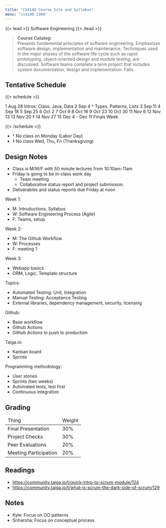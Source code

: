 ```yaml
---
title: "CS4140 Course Site and Syllabus"
menu: "cs4140-2309"
---
```


{{< lead >}}
Software Engineering
{{< /lead >}}

<blockquote> 
<b>Course Catalog:</b><br> 
Presents fundamental principles of software engineering. Emphasizes
software design, implementation and maintenance. Techniques used in
the major phases of the software life cycle such as rapid prototyping,
object-oriented design and module testing, are discussed. Software
teams complete a term project that includes system documentation,
design and implementation. Falls.
</blockquote>

## Tentative Schedule


{{< schedule >}}

<tr>
	<td>1</td>
	<td>Aug 28</td>
	<td>Intros: Class, Java, Data</td>
	<td></td>
</tr>
<tr>
	<td>2</td>
	<td>Sep 4 †</td>
	<td>Types, Patterns, Lists</td>
	<td></td>
</tr>
<tr>
	<td>3</td>
	<td>Sep 11</td>
	<td></td>
	<td></td>
</tr>
<tr>
	<td>4</td>
	<td>Sep 18</td>
	<td></td>
	<td></td>
</tr>
<tr>
	<td>5</td>
	<td>Sep 25</td>
	<td></td>
	<td></td>
</tr>
<tr>
	<td>6</td>
	<td>Oct 2</td>
	<td></td>
	<td></td>
</tr>
<tr>
	<td>7</td>
	<td>Oct 9</td>
	<td></td>
	<td></td>
</tr>
<tr>
	<td>8</td>
	<td>Oct 16</td>
	<td></td>
	<td></td>
</tr>
<tr>
	<td>9</td>
	<td>Oct 23</td>
	<td></td>
	<td></td>
</tr>
<tr>
	<td>10</td>
	<td>Oct 30</td>
	<td></td>
	<td></td>
</tr>
<tr>
	<td>11</td>
	<td>Nov 6</td>
	<td></td>
	<td></td>
</tr>
<tr>
	<td>12</td>
	<td>Nov 13</td>
	<td></td>
	<td></td>
</tr>
<tr>
	<td>13</td>
	<td>Nov 20 ‡</td>
	<td></td>
	<td></td>
</tr>
<tr>
	<td>14</td>
	<td>Nov 27</td>
	<td></td>
	<td></td>
</tr>
<tr>
	<td>15</td>
	<td>Dec 4</td>
	<td></td>
	<td></td>
</tr>
<tr>
	<td>-</td>
	<td>Dec 11</td>
	<td colspan="2">Finals Week</td>
</tr>

{{< /schedule >}}

 - † No class on Monday (Labor Day)
 - ‡ No class Wed, Thu, Fri (Thanksgiving)

## Design Notes

 - Class is M/W/F with 50 minute lectures from 10:10am-11am
 - Friday is going to be in-class work day
   - Team meeting
   - Collaborative status report and project submission.
 - Deliverables and status reports due Friday at noon

Week 1:

 - M: Introductions, Syllabus
 - W: Software Engineering Process (Agile)
 - F: Teams, setup

Week 2:

 - M: The Github Workflow
 - W: Processes
 - F: meeting 1

Week 3: 

 - Webapp basics
 - ORM, Logic, Template structure

Topics: 

 - Automated Testing: Unit, Integration 
 - Manual Testing: Acceptance Testing
 - External libraries, dependency management, security, licensing

Github:

 - Base workflow
 - Github Actions
 - Github Actions to push to production

Taiga.io:

 - Kanban board
 - Sprints

Programming methodology:

 - User stories
 - Sprints (two weeks)
 - Automated tests, test first
 - Continuous integration




## Grading

<table class="table table-striped">
  <thead>
    <tr>
	  <td>Thing</td>
	  <td>Weight</td>
	</tr>
  </thead>
  <tbody>
	<tr>
	  <td>Final Presentation</td>
	  <td>30%</td>
	</tr>
    <tr>
	  <td>Project Checks</td>
	  <td>30%</td>
	</tr>
    <tr>
	  <td>Peer Evaluations</td>
	  <td>20%</td>
	</tr>
    <tr>
	  <td>Meeting Participation</td>
	  <td>20%</td>
	</tr>
  </tbody>
</table>


## Readings

 - https://community.taiga.io/t/quick-intro-to-scrum-module/124
 - https://community.taiga.io/t/what-is-scrum-the-dark-side-of-scrum/129



## Notes

 - Kyle: Focus on OO patterns
 - Sriharsha: Focus on conceptual process
